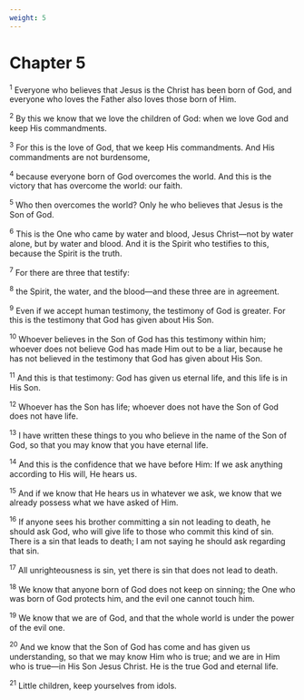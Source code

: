 ```yaml
---
weight: 5
---
```


# Chapter 5

<sup>1</sup> Everyone who believes that Jesus is the Christ has been born of God, and everyone who loves the Father also loves those born of Him. 

<sup>2</sup> By this we know that we love the children of God: when we love God and keep His commandments. 

<sup>3</sup> For this is the love of God, that we keep His commandments. And His commandments are not burdensome, 

<sup>4</sup> because everyone born of God overcomes the world. And this is the victory that has overcome the world: our faith. 

<sup>5</sup> Who then overcomes the world? Only he who believes that Jesus is the Son of God. 

<sup>6</sup> This is the One who came by water and blood, Jesus Christ—not by water alone, but by water and blood. And it is the Spirit who testifies to this, because the Spirit is the truth. 

<sup>7</sup> For there are three that testify: 

<sup>8</sup> the Spirit, the water, and the blood—and these three are in agreement. 

<sup>9</sup> Even if we accept human testimony, the testimony of God is greater. For this is the testimony that God has given about His Son. 

<sup>10</sup> Whoever believes in the Son of God has this testimony within him; whoever does not believe God has made Him out to be a liar, because he has not believed in the testimony that God has given about His Son. 

<sup>11</sup> And this is that testimony: God has given us eternal life, and this life is in His Son. 

<sup>12</sup> Whoever has the Son has life; whoever does not have the Son of God does not have life. 

<sup>13</sup> I have written these things to you who believe in the name of the Son of God, so that you may know that you have eternal life. 

<sup>14</sup> And this is the confidence that we have before Him: If we ask anything according to His will, He hears us. 

<sup>15</sup> And if we know that He hears us in whatever we ask, we know that we already possess what we have asked of Him. 

<sup>16</sup> If anyone sees his brother committing a sin not leading to death, he should ask God, who will give life to those who commit this kind of sin. There is a sin that leads to death; I am not saying he should ask regarding that sin. 

<sup>17</sup> All unrighteousness is sin, yet there is sin that does not lead to death. 

<sup>18</sup> We know that anyone born of God does not keep on sinning; the One who was born of God protects him, and the evil one cannot touch him. 

<sup>19</sup> We know that we are of God, and that the whole world is under the power of the evil one. 

<sup>20</sup> And we know that the Son of God has come and has given us understanding, so that we may know Him who is true; and we are in Him who is true—in His Son Jesus Christ. He is the true God and eternal life. 

<sup>21</sup> Little children, keep yourselves from idols.

